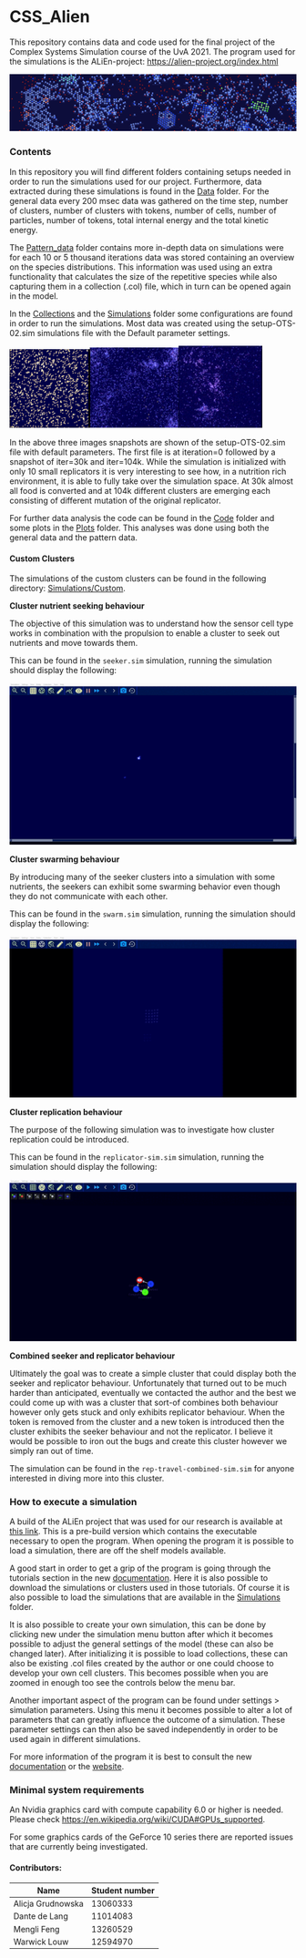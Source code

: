 # CSS_Alien

This repository contains data and code used for the final project of the Complex Systems Simulation course of the UvA 2021. The program used for the simulations is the ALiEn-project: https://alien-project.org/index.html

![sim9b-large](Plots/Additional_Media/sim9b-large.png)

### Contents

In this repository you will find different folders containing setups needed in order to run the simulations used for our project. Furthermore, data extracted during these simulations is found in the [Data](https://github.com/DCCdelang/CSS_Alien/tree/main/Data) folder. For the general data every 200 msec data was gathered on the time step, number of clusters, number of clusters with tokens, number of cells, number of particles, number of tokens, total internal energy and the total kinetic energy.

The [Pattern_data](https://github.com/DCCdelang/CSS_Alien/tree/main/Pattern_data) folder contains more in-depth data on simulations were for each 10 or 5 thousand iterations data was stored containing an overview on the species distributions. This information was used using an extra functionality that calculates the size of the repetitive species while also capturing them in a collection (.col) file, which in turn can be opened again in the model.

In the [Collections](https://github.com/DCCdelang/CSS_Alien/tree/main/Collections) and the [Simulations](https://github.com/DCCdelang/CSS_Alien/tree/main/Simulations) folder some configurations are found in order to run the simulations. Most data was created using the setup-OTS-02.sim simulations file with the Default parameter settings.

<img src="Plots\Additional_Media\OTS_2_Default_start.PNG" width= 28% /><img src="Plots\Additional_Media\OTS_2_Default_30k.PNG" width= 31% /><img src="Plots\Additional_Media\OTS_2_Default_104k.PNG" width= 29% />

In the above three images snapshots are shown of the setup-OTS-02.sim file with default parameters. The first file is at iteration=0 followed by a snapshot of iter=30k and iter=104k. While the simulation is initialized with only 10 small replicators it is very interesting to see how, in a nutrition rich environment, it is able to fully take over the simulation space. At 30k almost all food is converted and at 104k different clusters are emerging each consisting of different mutation of the original replicator. 

For further data analysis the code can be found in the [Code](https://github.com/DCCdelang/CSS_Alien/tree/main/Code) folder and some plots in the [Plots](https://github.com/DCCdelang/CSS_Alien/tree/main/Plots) folder. This analyses was done using both the general data and the pattern data.

#### Custom Clusters

The simulations of the custom clusters can be found in the following directory: [Simulations/Custom](Simulations/Custom).

**Cluster nutrient seeking behaviour**

The objective of this simulation was to understand how the sensor cell type works in combination with the
propulsion to enable a cluster to seek out nutrients and move towards them.

This can be found in the `seeker.sim` simulation, running the simulation should display the following:

![](Plots/Additional_Media/swmr.gif)

**Cluster swarming behaviour**

By introducing many of the seeker clusters into a simulation with some nutrients, the seekers can exhibit some swarming behavior
even though they do not communicate with each other.

This can be found in the `swarm.sim` simulation, running the simulation should display the following:

![](Plots/Additional_Media/swarm.gif)

**Cluster replication behaviour**

The purpose of the following simulation was to investigate how cluster replication could be introduced.

This can be found in the `replicator-sim.sim` simulation, running the simulation should display the following:

![](Plots/Additional_Media/replicator.gif)

**Combined seeker and replicator behaviour**

Ultimately the goal was to create a simple cluster that could display both the seeker and replicator behaviour.
Unfortunately that turned out to be much harder than anticipated, eventually we contacted the author and the
best we could come up with was a cluster that sort-of combines both behaviour however only gets stuck and only
exhibits replicator behaviour. When the token is removed from the cluster and a new token is introduced then
the cluster exhibits the seeker behaviour and not the replicator. I believe it would be possible to iron out
the bugs and create this cluster however we simply ran out of time.

The simulation can be found in the `rep-travel-combined-sim.sim` for anyone interested in diving more into this
cluster.

### How to execute a simulation

A build of the ALiEn project that was used for our research is available at [this link](http://alien-project.org/files/build_develop_branch.zip). This is a pre-build version which contains the executable necessary to open the program. When opening the program it is possible to load a simulation, there are off the shelf models available. 

A good start in order to get a grip of the program is going through the tutorials section in the new [documentation](https://alien-project.org/documentation/Introduction.html). Here it is also possible to download the simulations or clusters used in those tutorials.  Of course it is also possible to load the simulations that are available in the [Simulations](https://github.com/DCCdelang/CSS_Alien/tree/main/Simulations) folder. 

It is also possible to create your own simulation, this can be done by clicking new under the simulation menu button after which it becomes possible to adjust the general settings of the model (these can also be changed later). After initializing it is possible to load collections, these can also be existing .col files created by the author or one could choose to develop your own cell clusters. This becomes possible when you are zoomed in enough too see the controls below the menu bar. 

Another important aspect of the program can be found under settings > simulation parameters. Using this menu it becomes possible to alter a lot of parameters that can greatly influence the outcome of a simulation. These parameter settings can then also be saved independently in order to be used again in different simulations. 

For more information of the program it is best to consult the new [documentation](https://alien-project.org/documentation/Introduction.html) or the [website](https://alien-project.org/index.html).

### Minimal system requirements

An Nvidia graphics card with compute capability 6.0 or higher is needed. Please check https://en.wikipedia.org/wiki/CUDA#GPUs_supported.

For some graphics cards of the GeForce 10 series there are reported issues that are currently being investigated.

#### Contributors:

| Name | Student number |
|------|----------------|
| Alicja Grudnowska | 13060333 |
| Dante de Lang | 11014083 |
| Mengli Feng | 13260529 |
| Warwick Louw | 12594970 |
